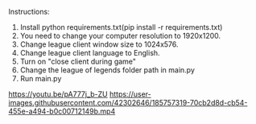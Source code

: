 Instructions:

1. Install python requirements.txt(pip install -r requirements.txt)
2. You need to change your computer resolution to 1920x1200.
3. Change league client window size to 1024x576.
4. Change league client language to English.
5. Turn on "close client during game"
6. Change the league of legends folder path in main.py   
7. Run main.py

https://youtu.be/pA777j_b-ZU
https://user-images.githubusercontent.com/42302646/185757319-70cb2d8d-cb54-455e-a494-b0c00712149b.mp4

